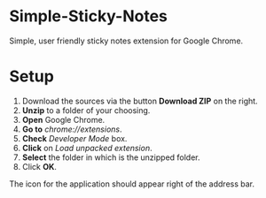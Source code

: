 # Simple-Sticky-Notes
Simple, user friendly sticky notes extension for Google Chrome.

# Setup

  1. Download the sources via the button **Download ZIP** on the right.
  2. **Unzip** to a folder of your choosing.
  3. **Open** Google Chrome.
  4. **Go to** *chrome://extensions*.
  5. **Check** *Developer Mode* box.
  6. **Click** on *Load unpacked extension*.
  7. **Select** the folder in which is the unzipped folder.
  8. Click **OK**.

The icon for the application should appear right of the address bar.
